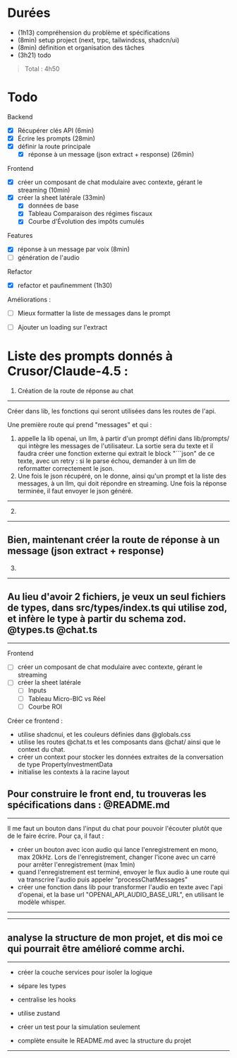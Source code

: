 
# Durées
- (1h13) compréhension du problème et spécifications
- (8min) setup project (next, trpc, tailwindcss, shadcn/ui)
- (8min) définition et organisation des tâches
- (3h21) todo
> Total : 4h50

# Todo
Backend
- [x] Récupérer clés API (6min)
- [x] Écrire les prompts (28min)
- [x] définir la route principale
    - [x] réponse à un message (json extract + response) (26min)

Frontend
- [x] créer un composant de chat modulaire avec contexte, gérant le streaming (10min)
- [x] créer la sheet latérale (33min)
    - [x] données de base
    - [x] Tableau Comparaison des régimes fiscaux
    - [x] Courbe d'Évolution des impôts cumulés
    
Features
- [x] réponse à un message par voix (8min)
- [ ] génération de l'audio 

Refactor
- [x] refactor et paufinemment (1h30)

Améliorations : 
- [ ] Mieux formatter la liste de messages dans le prompt
- [ ] Ajouter un loading sur l'extract


# Liste des prompts donnés à Crusor/Claude-4.5 :
1. Création de la route de réponse au chat
---
Créer dans lib, les fonctions qui seront utilisées dans les routes de l'api.

Une première route qui prend "messages" et qui :
1. appelle la lib openai, un llm, à partir d'un prompt défini dans lib/prompts/ qui intègre les messages de l'utilisateur. La sortie sera du texte et il faudra créer une fonction externe qui extrait le block "```json" de ce texte, avec un retry : si le parse échou, demander à un llm de reformatter correctement le json.
2. Une fois le json récupéré, on le donne, ainsi qu'un prompt et la liste des messages, à un llm, qui doit répondre en streaming. Une fois la réponse terminée, il faut envoyer le json généré.
---

2.
---
Bien, maintenant créer la route de réponse à un message (json extract + response)
---

3.
---
Au lieu d'avoir 2 fichiers, je veux un seul fichiers de types, dans src/types/index.ts qui utilise zod, et infère le type à partir du schema zod. @types.ts @chat.ts 
---

---
Frontend
- [ ] créer un composant de chat modulaire avec contexte, gérant le streaming 
- [ ] créer la sheet latérale
    - [ ] Inputs
    - [ ] Tableau Micro-BIC vs Réel
    - [ ] Courbe ROI

Créer ce frontend :
- utilise shadcnui, et les couleurs définies dans @globals.css
- utilise les routes @chat.ts et les composants dans @chat/ ainsi que le context du chat.
- créer un context pour stocker les données extraites de la conversation de type PropertyInvestmentData
- initialise les contexts à la racine layout

Pour construire le front end, tu trouveras les spécifications dans  :
@README.md
---

---
Il me faut un bouton dans l'input du chat pour pouvoir l'écouter plutôt que de le faire écrire. Pour ça, il faut :
- créer un bouton avec icon audio qui lance l'enregistrement en mono, max 20kHz. Lors de l'enregistrement, changer l'icone avec un carré pour arrêter l'enregistrement (max 1min)
- quand l'enregistrement est terminé, envoyer le flux audio à une route qui va transcrire l'audio puis appeler "processChatMessages"
- créer une fonction dans lib pour transformer l'audio en texte avec l'api d'openai, et la base url "OPENAI_API_AUDIO_BASE_URL", en utilisant le modèle whisper. 
---

---
analyse la structure de mon projet, et dis moi ce qui pourrait être amélioré comme archi.
---

---
- créer la couche services pour isoler la logique
- sépare les types
- centralise les hooks
- utilise zustand
- créer un test pour la simulation seulement

- complète ensuite le README.md avec la structure du projet 
---